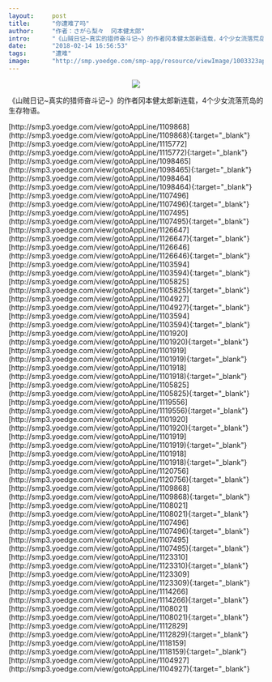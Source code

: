 ```yaml
---
layout:     post
title:      "你遭难了吗"
author:     "作者：さがら梨々  冈本健太郎"
intro:      "《山贼日记~真实的猎师奋斗记~》的作者冈本健太郎新连载，4个少女流落荒岛的生存物语。"
date:       "2018-02-14 16:56:53"
tags:       "遭难"
image:      "http://smp.yoedge.com/smp-app/resource/viewImage/1003323appline.png"
---
```

<div style="text-align: center">
<p><img src="http://smp.yoedge.com/smp-app/resource/viewImage/1003323appline.png"/></p>
</div>
<p class="post-meta">
<span>《山贼日记~真实的猎师奋斗记~》的作者冈本健太郎新连载，4个少女流落荒岛的生存物语。</span>
</p>
[http://smp3.yoedge.com/view/gotoAppLine/1109868](http://smp3.yoedge.com/view/gotoAppLine/1109868){:target="_blank"}
[http://smp3.yoedge.com/view/gotoAppLine/1115772](http://smp3.yoedge.com/view/gotoAppLine/1115772){:target="_blank"}
[http://smp3.yoedge.com/view/gotoAppLine/1098465](http://smp3.yoedge.com/view/gotoAppLine/1098465){:target="_blank"}
[http://smp3.yoedge.com/view/gotoAppLine/1098464](http://smp3.yoedge.com/view/gotoAppLine/1098464){:target="_blank"}
[http://smp3.yoedge.com/view/gotoAppLine/1107496](http://smp3.yoedge.com/view/gotoAppLine/1107496){:target="_blank"}
[http://smp3.yoedge.com/view/gotoAppLine/1107495](http://smp3.yoedge.com/view/gotoAppLine/1107495){:target="_blank"}
[http://smp3.yoedge.com/view/gotoAppLine/1126647](http://smp3.yoedge.com/view/gotoAppLine/1126647){:target="_blank"}
[http://smp3.yoedge.com/view/gotoAppLine/1126646](http://smp3.yoedge.com/view/gotoAppLine/1126646){:target="_blank"}
[http://smp3.yoedge.com/view/gotoAppLine/1103594](http://smp3.yoedge.com/view/gotoAppLine/1103594){:target="_blank"}
[http://smp3.yoedge.com/view/gotoAppLine/1105825](http://smp3.yoedge.com/view/gotoAppLine/1105825){:target="_blank"}
[http://smp3.yoedge.com/view/gotoAppLine/1104927](http://smp3.yoedge.com/view/gotoAppLine/1104927){:target="_blank"}
[http://smp3.yoedge.com/view/gotoAppLine/1103594](http://smp3.yoedge.com/view/gotoAppLine/1103594){:target="_blank"}
[http://smp3.yoedge.com/view/gotoAppLine/1101920](http://smp3.yoedge.com/view/gotoAppLine/1101920){:target="_blank"}
[http://smp3.yoedge.com/view/gotoAppLine/1101919](http://smp3.yoedge.com/view/gotoAppLine/1101919){:target="_blank"}
[http://smp3.yoedge.com/view/gotoAppLine/1101918](http://smp3.yoedge.com/view/gotoAppLine/1101918){:target="_blank"}
[http://smp3.yoedge.com/view/gotoAppLine/1105825](http://smp3.yoedge.com/view/gotoAppLine/1105825){:target="_blank"}
[http://smp3.yoedge.com/view/gotoAppLine/1119556](http://smp3.yoedge.com/view/gotoAppLine/1119556){:target="_blank"}
[http://smp3.yoedge.com/view/gotoAppLine/1101920](http://smp3.yoedge.com/view/gotoAppLine/1101920){:target="_blank"}
[http://smp3.yoedge.com/view/gotoAppLine/1101919](http://smp3.yoedge.com/view/gotoAppLine/1101919){:target="_blank"}
[http://smp3.yoedge.com/view/gotoAppLine/1101918](http://smp3.yoedge.com/view/gotoAppLine/1101918){:target="_blank"}
[http://smp3.yoedge.com/view/gotoAppLine/1120756](http://smp3.yoedge.com/view/gotoAppLine/1120756){:target="_blank"}
[http://smp3.yoedge.com/view/gotoAppLine/1109868](http://smp3.yoedge.com/view/gotoAppLine/1109868){:target="_blank"}
[http://smp3.yoedge.com/view/gotoAppLine/1108021](http://smp3.yoedge.com/view/gotoAppLine/1108021){:target="_blank"}
[http://smp3.yoedge.com/view/gotoAppLine/1107496](http://smp3.yoedge.com/view/gotoAppLine/1107496){:target="_blank"}
[http://smp3.yoedge.com/view/gotoAppLine/1107495](http://smp3.yoedge.com/view/gotoAppLine/1107495){:target="_blank"}
[http://smp3.yoedge.com/view/gotoAppLine/1123310](http://smp3.yoedge.com/view/gotoAppLine/1123310){:target="_blank"}
[http://smp3.yoedge.com/view/gotoAppLine/1123309](http://smp3.yoedge.com/view/gotoAppLine/1123309){:target="_blank"}
[http://smp3.yoedge.com/view/gotoAppLine/1114266](http://smp3.yoedge.com/view/gotoAppLine/1114266){:target="_blank"}
[http://smp3.yoedge.com/view/gotoAppLine/1108021](http://smp3.yoedge.com/view/gotoAppLine/1108021){:target="_blank"}
[http://smp3.yoedge.com/view/gotoAppLine/1112829](http://smp3.yoedge.com/view/gotoAppLine/1112829){:target="_blank"}
[http://smp3.yoedge.com/view/gotoAppLine/1118159](http://smp3.yoedge.com/view/gotoAppLine/1118159){:target="_blank"}
[http://smp3.yoedge.com/view/gotoAppLine/1104927](http://smp3.yoedge.com/view/gotoAppLine/1104927){:target="_blank"}


